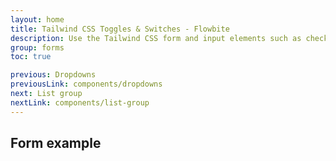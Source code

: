 ```yaml
---
layout: home
title: Tailwind CSS Toggles & Switches - Flowbite
description: Use the Tailwind CSS form and input elements such as checkboxes, radios, textarea, text inputs to collect information from users with FlowBite
group: forms
toc: true

previous: Dropdowns
previousLink: components/dropdowns
next: List group
nextLink: components/list-group
---
```


## Form example
